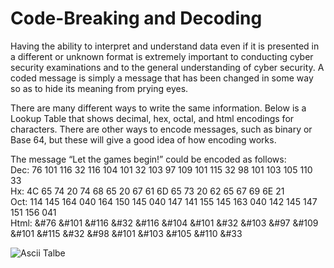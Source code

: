# Code-Breaking and Decoding 

Having the ability to interpret and understand data even if it is presented in a different or unknown format is extremely important to conducting cyber security examinations and to the general understanding of cyber security. A coded message is simply a message that has been changed in some way so as to hide its meaning from prying eyes. <br>

There are many different ways to write the same information. Below is a Lookup Table that shows decimal, hex, octal, and html encodings for characters. There are other ways to encode messages, such as binary or Base 64, but these will give a good idea of how encoding works. <br>

The message “Let the games begin!” could be encoded as follows: <br>
Dec: 76 101 116 32 116 104 101 32 103 97 109 101 115 32 98 101 103 105 110 33 <br>
Hx: 4C 65 74 20 74 68 65 20 67 61 6D 65 73 20 62 65 67 69 6E 21 <br>
Oct: 114 145 164 040 164 150 145 040 147 141 155 145 163 040 142 145 147 151 156 041 <br>
Html: &#76 &#101 &#116 &#32 &#116 &#104 &#101 &#32 &#103 &#97 &#109 &#101 &#115 &#32 &#98 &#101 &#103 &#105 &#110 &#33 <br>

![Ascii Talbe](https://github.com/crimsonDefense/CyberSecurityClub/blob/main/00_Archive/images/asciiTable.png?raw=true?)
